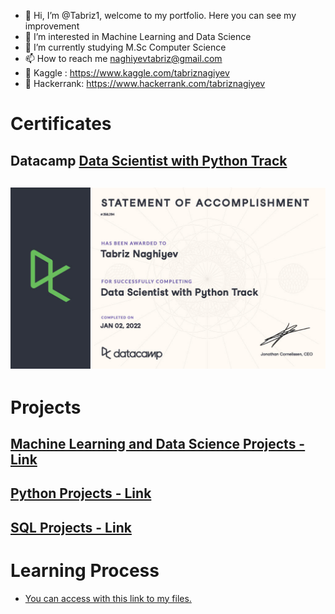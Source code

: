 - 👋 Hi, I’m @Tabriz1, welcome to my portfolio. Here you can see my improvement
- 👀 I’m interested in Machine Learning and Data Science
- 🌱 I’m currently studying M.Sc Computer Science 
- 📫 How to reach me naghiyevtabriz@gmail.com
- 📌 Kaggle : https://www.kaggle.com/tabriznagiyev
- 📌 Hackerrank: https://www.hackerrank.com/tabriznagiyev



# Certificates
## Datacamp [Data Scientist with Python Track](https://www.datacamp.com/statement-of-accomplishment/track/4f58b950ce50549bd79745f785a7e8b180cff990)
![Accomplishment](/images/certificate1024_1.jpg)
---
# Projects
## [Machine Learning and Data Science Projects - Link](https://tabriz1.github.io/Portfolio_ML/)

## [Python Projects - Link](https://tabriz1.github.io/Portfolio_ML/)

## [SQL Projects - Link](https://tabriz1.github.io/Portfolio_ML/)

# Learning Process
* [You can access with this link to my files.](https://github.com/Tabriz1/Learning-ML)
